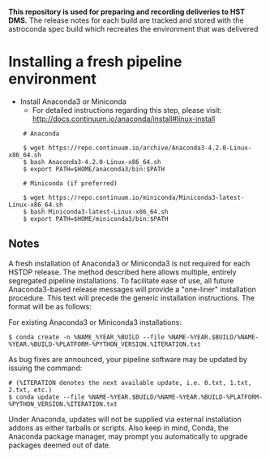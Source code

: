 **This repository is used for preparing and recording deliveries to HST DMS.**
The release notes for each build are tracked and stored with the astroconda spec build which recreates the environment that was delivered


Installing a fresh pipeline environment 
=======================================

- Install Anaconda3 or Miniconda
    - For detailed instructions regarding this step, please visit:  http://docs.continuum.io/anaconda/install#linux-install
``` 
    # Anaconda

    $ wget https://repo.continuum.io/archive/Anaconda3-4.2.0-Linux-x86_64.sh
    $ bash Anaconda3-4.2.0-Linux-x86_64.sh
    $ export PATH=$HOME/anaconda3/bin:$PATH

    # Miniconda (if preferred)

    $ wget https://repo.continuum.io/miniconda/Miniconda3-latest-Linux-x86_64.sh
    $ bash Miniconda3-latest-Linux-x86_64.sh
    $ export PATH=$HOME/miniconda3/bin:$PATH
```

Notes
-----
A fresh installation of Anaconda3 or Miniconda3 is not required for each HSTDP release. The method described here allows multiple, entirely segregated pipeline installations. To facilitate ease of use, all future Anaconda3-based release messages will provide a "one-liner" installation procedure. This text will precede the generic installation instructions. The format will be as follows:

For existing Anaconda3 or Miniconda3 installations:
```
$ conda create -n %NAME_%YEAR_%BUILD --file %NAME-%YEAR.$BUILD/%NAME-%YEAR.%BUILD-%PLATFORM-%PYTHON_VERSION.%ITERATION.txt
```
As bug fixes are announced, your pipeline software may be updated by issuing the command:
```
# (%ITERATION denotes the next available update, i.e. 0.txt, 1.txt, 2.txt, etc.)
$ conda update --file %NAME-%YEAR.$BUILD/%NAME-%YEAR.%BUILD-%PLATFORM-%PYTHON_VERSION.%ITERATION.txt
```

Under Anaconda, updates will not be supplied via external installation addons as either tarballs or scripts. Also keep in mind, Conda, the Anaconda package manager, may prompt you automatically to upgrade packages deemed out of date.

